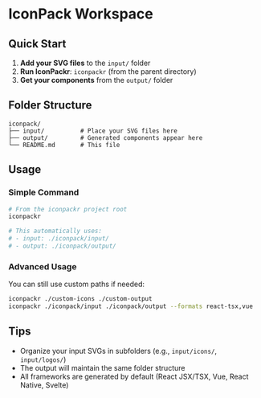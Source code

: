 # IconPack Workspace

## Quick Start

1. **Add your SVG files** to the `input/` folder
2. **Run IconPackr**: `iconpackr` (from the parent directory)
3. **Get your components** from the `output/` folder

## Folder Structure

```
iconpack/
├── input/          # Place your SVG files here
├── output/         # Generated components appear here
└── README.md       # This file
```

## Usage

### Simple Command
```bash
# From the iconpackr project root
iconpackr

# This automatically uses:
# - input: ./iconpack/input/
# - output: ./iconpack/output/
```

### Advanced Usage
You can still use custom paths if needed:
```bash
iconpackr ./custom-icons ./custom-output
iconpackr ./iconpack/input ./iconpack/output --formats react-tsx,vue
```

## Tips

- Organize your input SVGs in subfolders (e.g., `input/icons/`, `input/logos/`)
- The output will maintain the same folder structure
- All frameworks are generated by default (React JSX/TSX, Vue, React Native, Svelte)